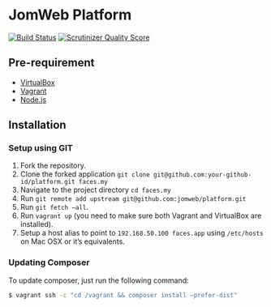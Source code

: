 JomWeb Platform
==============

[![Build Status](https://img.shields.io/travis/jomweb/platform/develop.svg?style=flat)](https://travis-ci.org/jomweb/platform)
[![Scrutinizer Quality Score](https://img.shields.io/scrutinizer/g/jomweb/platform/develop.svg?style=flat)](https://scrutinizer-ci.com/g/jomweb/platform/)

## Pre-requirement

* [VirtualBox](https://www.virtualbox.org/wiki/Downloads)
* [Vagrant](http://www.vagrantup.com/downloads.html)
* [Node.js](https://nodejs.org/download/)

## Installation

### Setup using GIT

1. Fork the repository.
2. Clone the forked application `git clone git@github.com:your-github-id/platform.git faces.my`
3. Navigate to the project directory `cd faces.my`
4. Run `git remote add upstream git@github.com:jomweb/platform.git`
5. Run `git fetch —all`.
6. Run `vagrant up` (you need to make sure both Vagrant and VirtualBox are installed).
7. Setup a host alias to point to `192.168.50.100 faces.app` using `/etc/hosts` on Mac OSX or it’s equivalents.

### Updating Composer

To update composer, just run the following command:

```bash
$ vagrant ssh -c "cd /vagrant && composer install —prefer-dist"
```


